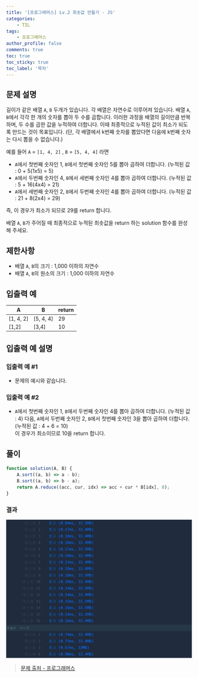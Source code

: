 ```yaml
---
title: '[프로그래머스] Lv.2 최솟값 만들기 - JS'
categories:
    - TIL
tags:
    - 프로그래머스
author_profile: false
comments: true
toc: true
toc_sticky: true
toc_label: '목차'
---
```


## 문제 설명

길이가 같은 배열 `A`, `B` 두개가 있습니다. 각 배열은 자연수로 이루어져 있습니다.
배열 `A`, `B`에서 각각 한 개의 숫자를 뽑아 두 수를 곱합니다. 이러한 과정을 배열의 길이만큼 반복하며, 두 수를 곱한 값을 누적하여 더합니다. 이때 최종적으로 누적된 값이 최소가 되도록 만드는 것이 목표입니다. (단, 각 배열에서 k번째 숫자를 뽑았다면 다음에 k번째 숫자는 다시 뽑을 수 없습니다.)

예를 들어 `A` = `[1, 4, 2]` , `B` = `[5, 4, 4]` 라면

-   `A`에서 첫번째 숫자인 1, `B`에서 첫번째 숫자인 5를 뽑아 곱하여 더합니다. (누적된 값 : 0 + 5(1x5) = 5)
-   `A`에서 두번째 숫자인 4, `B`에서 세번째 숫자인 4를 뽑아 곱하여 더합니다. (누적된 값 : 5 + 16(4x4) = 21)
-   `A`에서 세번째 숫자인 2, `B`에서 두번째 숫자인 4를 뽑아 곱하여 더합니다. (누적된 값 : 21 + 8(2x4) = 29)

즉, 이 경우가 최소가 되므로 29를 return 합니다.

배열 `A`, `B`가 주어질 때 최종적으로 누적된 최솟값을 return 하는 solution 함수를 완성해 주세요.

## 제한사항

-   배열 `A`, `B`의 크기 : 1,000 이하의 자연수
-   배열 `A`, `B`의 원소의 크기 : 1,000 이하의 자연수

## 입출력 예

| A         | B         | return |
| --------- | --------- | ------ |
| [1, 4, 2] | [5, 4, 4] | 29     |
| [1,2]     | [3,4]     | 10     |

## 입출력 예 설명

### 입출력 예 #1

-   문제의 예시와 같습니다.

### 입출력 예 #2

-   `A`에서 첫번째 숫자인 1, `B`에서 두번째 숫자인 4를 뽑아 곱하여 더합니다. (누적된 값 : 4) 다음, `A`에서 두번째 숫자인 2, `B`에서 첫번째 숫자인 3을 뽑아 곱하여 더합니다. (누적된 값 : 4 + 6 = 10)  
    이 경우가 최소이므로 10을 return 합니다.

## 풀이

```javascript
function solution(A, B) {
    A.sort((a, b) => a - b);
    B.sort((a, b) => b - a);
    return A.reduce((acc, cur, idx) => acc + cur * B[idx], 0);
}
```

### 결과

![result1](/assets/images/2023/09/29/algorithm-80-result1.png)

> [문제 출처 - 프로그래머스](https://school.programmers.co.kr/learn/courses/30/lessons/12941)

